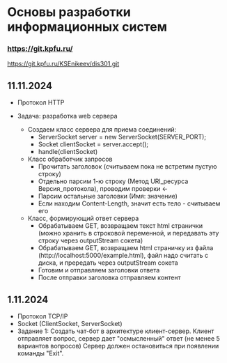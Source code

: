 # Основы разработки информационных систем

### https://git.kpfu.ru/

https://git.kpfu.ru/KSEnikeev/dis301.git

## 11.11.2024

- Протокол HTTP

- Задача: разработка web сервера
  - Создаем класс сервера для приема соединений:
    - ServerSocket server = new ServerSocket(SERVER_PORT);
    - Socket clientSocket = server.accept();
    - handle(clientSocket)
  - Класс обработчик запросов
    - Прочитать заголовок (считываем пока не встретим пустую строку)
    - Отдельно парсим 1-ю строку (Метод URI_ресурса Версия_протокола), проводим проверки <-
    - Парсим остальные заголовки (Имя: значение) 
    - Если находим Content-Length, значит есть тело - считываем его
  - Класс, формирующий ответ сервера
    - Обрабатываем GET, возвращаем текст html странички (можно хранить в строковой переменной, 
         и передавать эту строку через outputStream сокета)
    - Обрабатываем GET, возвращаем html страничку из файла (http://localhost:5000/example.html),
          файл надо считать с диска, и прередать через outputStream сокета
    - Готовим и отправляем заголовки ответа
    - После отправки заголовка отправляем контент

## 1.11.2024

- Протокол TCP/IP
- Socket (ClientSocket, ServerSocket)
- Задание 1: 
  Создать чат-бот в архитектуре клиент-сервер. Клиент отправляет вопрос, сервер дает "осмысленный" ответ (не менее 5 вариантов вопросов)
  Сервер должен остановиться при появлении команды "Exit".

